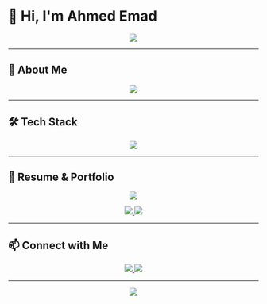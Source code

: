 
# 👋 Hi, I'm Ahmed Emad  

<p align="center">
  <img src="https://readme-typing-svg.herokuapp.com?size=24&duration=4000&color=2F81F7&center=true&vCenter=true&width=500&lines=Front-End+Developer;React.js+%26+Next.js+Enthusiast;Always+Learning+New+Techs" />
</p>  

---

## 🚀 About Me  

<p align="center">
  <img src="https://readme-typing-svg.herokuapp.com?size=20&duration=3000&color=36BCF7&center=true&vCenter=true&width=500&lines=I+build+dynamic+web+apps.;From+e-commerce+to+social+media+platforms.;Skilled+in+Next.js,+TypeScript,+TailwindCSS.;Focused+on+performance+%26+best+practices." />
</p>  

---

## 🛠 Tech Stack  

<p align="center">
  <img src="https://skillicons.dev/icons?i=html,css,js,ts,react,next,tailwind,git,github" />
</p>

---

## 📄 Resume & Portfolio  

<p align="center">
  <img src="https://readme-typing-svg.herokuapp.com?size=20&duration=3500&color=ff9800&center=true&vCenter=true&width=400&lines=Check+out+my+Portfolio!;Visit+my+Resume+%26+Projects" />
</p>  

<p align="center">
  <a href="https://drive.google.com/file/d/1R80SVHl5AB8g8zJxhlGmVHFC0nCAeFJu/view?usp=sharing" target="_blank">
    <img src="https://img.shields.io/badge/-Resume-2F81F7?style=for-the-badge&logo=readme&logoColor=white"/>
  </a>
  <a href="https://ahmedemad26.github.io/portfolio/" target="_blank">
    <img src="https://img.shields.io/badge/-Portfolio-ff9800?style=for-the-badge&logo=react&logoColor=white"/>
  </a>
</p>


---

## 📫 Connect with Me  

<p align="center">
  <a href="https://drive.google.com/file/d/1R80SVHl5AB8g8zJxhlGmVHFC0nCAeFJu/view?usp=sharing" target="_blank">
    <img src="https://img.shields.io/badge/-Resume-2F81F7?style=for-the-badge&logo=readme&logoColor=white"/>
  </a>
  <a href="https://ahmedemad26.github.io/portfolio/" target="_blank">
    <img src="https://img.shields.io/badge/-Portfolio-ff9800?style=for-the-badge&logo=react&logoColor=white"/>
  </a>
</p>


---

<p align="center">
  <img src="https://komarev.com/ghpvc/?username=ahmedemad26&label=Profile+Views&color=2F81F7&style=for-the-badge" />
</p>
